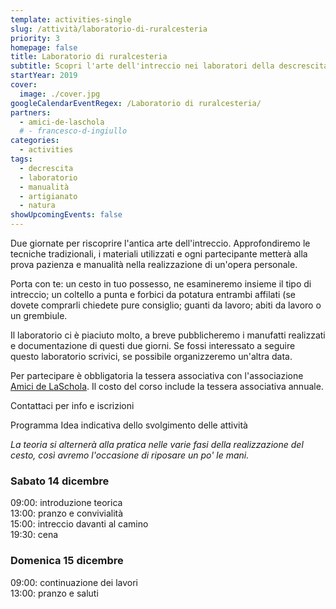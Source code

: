 ```yaml
---
template: activities-single
slug: /attività/laboratorio-di-ruralcesteria
priority: 3
homepage: false
title: Laboratorio di ruralcesteria
subtitle: Scopri l'arte dell'intreccio nei laboratori della descrescita di Francesco D'Ingiullo
startYear: 2019
cover:
  image: ./cover.jpg
googleCalendarEventRegex: /Laboratorio di ruralcesteria/
partners:
  - amici-de-laschola
  # - francesco-d-ingiullo
categories:
  - activities
tags:
  - decrescita
  - laboratorio
  - manualità
  - artigianato
  - natura
showUpcomingEvents: false
---
```


<Row>
<Col md={6} initial>

Due giornate per riscoprire l'antica arte dell'intreccio. Approfondiremo le tecniche tradizionali, i materiali utilizzati e ogni partecipante metterà alla prova pazienza e manualità nella realizzazione di un'opera personale.

</Col>
<Col md={6}>

Porta con te: un cesto in tuo possesso, ne esamineremo insieme il tipo di intreccio; un coltello a punta e forbici da potatura entrambi affilati (se dovete comprarli chiedete pure consiglio; guanti da lavoro; abiti da lavoro o un grembiule.

</Col>
</Row>

<Row top={3} bottom={3} alignItems="center">
<Col md={6}>
<EntryInfo variant="frequency" label="Quando" value="14-15 dicembre" top="6"/>
<EntryInfo variant="participants" value="6 - 12"/>
<EntryInfo variant="price" value="190 € (vitto e alloggio incluso)"/>
<EntryInfo variant="teacher" value="[Francesco D'Ingiullo](https://sites.google.com/site/laboratoridelladecrescita/organizzazione-dei-laboratori-scheda-tecnica/laboratori-di-cesteria-scheda-tecnica)"/>
<EntryInfo variant="location" value="nella [sala camino](/spazi/atrio-edificio-1/)" bottom="6"/>
</Col>
<Col md={6}>
<Alert bottom={3} color="orange">

Il laboratorio ci è piaciuto molto, a breve pubblicheremo i manufatti realizzati e documentazione di questi due giorni. Se fossi interessato a seguire questo laboratorio scrivici, se possibile organizzeremo un'altra data.

</Alert>
<Footnote>

Per partecipare è obbligatoria la tessera associativa con l'associazione [Amici de LaSchola](/partners/amici-de-laschola/). Il costo del corso include la tessera associativa annuale.

</Footnote>
</Col>
</Row>

<BtnLink anchor="contattaci">Contattaci per info e iscrizioni</BtnLink>

<SectionTitle>Programma</SectionTitle>
<SectionSubtitle>Idea indicativa dello svolgimento delle attività</SectionSubtitle>

<Col align="center">

*La teoria si alternerà alla pratica nelle varie fasi della realizzazione del cesto, così avremo l'occasione di riposare un po' le mani.*

### Sabato 14 dicembre

09:00: introduzione teorica<br/>
13:00: pranzo e convivialità<br/>
15:00: intreccio davanti al camino<br/>
19:30: cena<br/>

### Domenica 15 dicembre

09:00: continuazione dei lavori<br/>
13:00: pranzo e saluti<br/>

</Col>

<ContactForm id="contattaci" emailable="info@laschola.it?subject=Laboratorio di ruralcesteria" phoneable subtitle="Contattaci" title="per iscrizioni o per richiedere maggiori informazioni" message="Ciao, vi scrivo riguardo al Laboratorio di ruralcesteria."></ContactForm>
